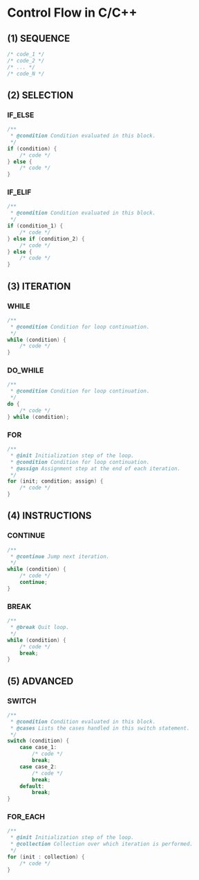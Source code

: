 # Control Flow in C/C++

## (1) SEQUENCE

```cpp
/* code_1 */
/* code_2 */
/* ... */
/* code_N */
```

## (2) SELECTION

### IF_ELSE

```cpp
/**
 * @condition Condition evaluated in this block.
 */
if (condition) {
    /* code */
} else {
    /* code */
}
```

### IF_ELIF

```cpp
/**
 * @condition Condition evaluated in this block.
 */
if (condition_1) {
    /* code */
} else if (condition_2) {
    /* code */
} else {
    /* code */
}
```

## (3) ITERATION

### WHILE

```cpp
/**
 * @condition Condition for loop continuation.
 */
while (condition) {
    /* code */
}
```

### DO_WHILE

```cpp
/**
 * @condition Condition for loop continuation.
 */
do {
    /* code */
} while (condition);
```

### FOR

```cpp
/**
 * @init Initialization step of the loop.
 * @condition Condition for loop continuation.
 * @assign Assignment step at the end of each iteration.
 */
for (init; condition; assign) {
    /* code */
}
```

## (4) INSTRUCTIONS

### CONTINUE

```cpp
/**
 * @continue Jump next iteration.
 */
while (condition) {
    /* code */
    continue;
}
```

### BREAK

```cpp
/**
 * @break Quit loop.
 */
while (condition) {
    /* code */
    break;
}
```

## (5) ADVANCED


### SWITCH

```cpp
/**
 * @condition Condition evaluated in this block.
 * @cases Lists the cases handled in this switch statement.
 */
switch (condition) {
    case case_1:
        /* code */
        break;
    case case_2:
        /* code */
        break;
    default:
        break;
}
```

### FOR_EACH

```cpp
/**
 * @init Initialization step of the loop.
 * @collection Collection over which iteration is performed.
 */
for (init : collection) {
    /* code */
}
```
